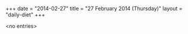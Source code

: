 +++
date = "2014-02-27"
title = "27 February 2014 (Thursday)"
layout = "daily-diet"
+++


\<no entries\>

